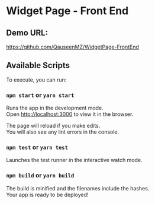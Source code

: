 # Widget Page - Front End

## Demo URL:
https://github.com/QauseenMZ/WidgetPage-FrontEnd

## Available Scripts

To execute, you can run:

### `npm start` or `yarn start`

Runs the app in the development mode.\
Open [http://localhost:3000](http://localhost:3000) to view it in the browser.

The page will reload if you make edits.\
You will also see any lint errors in the console.

### `npm test` or `yarn test`

Launches the test runner in the interactive watch mode.

### `npm build` or `yarn build`
The build is minified and the filenames include the hashes.\
Your app is ready to be deployed!
